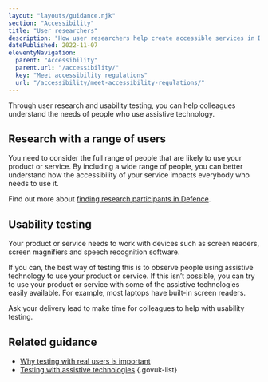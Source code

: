 ```yaml
---
layout: "layouts/guidance.njk"
section: "Accessibility"
title: "User researchers"
description: "How user researchers help create accessible services in Defence, like including people who use assistive technology in usability testing."
datePublished: 2022-11-07
eleventyNavigation:
  parent: "Accessibility"
  parent.url: "/accessibility/"
  key: "Meet accessibility regulations"
  url: "/accessibility/meet-accessibility-regulations/"
---
```


Through user research and usability testing, you can help colleagues understand the needs of people who use assistive technology.

## Research with a range of users

You need to consider the full range of people that are likely to use your product or service. By including a wide range of people, you can better understand how the accessibility of your service impacts everybody who needs to use it.

Find out more about [finding research participants in Defence](/user-research/find-user-research-participants-across-defence/).

## Usability testing

Your product or service needs to work with devices such as screen readers, screen magnifiers and speech recognition software.

If you can, the best way of testing this is to observe people using assistive technology to use your product or service. If this isn’t possible, you can try to use your product or service with some of the assistive technologies easily available. For example, most laptops have built-in screen readers.

Ask your delivery lead to make time for colleagues to help with usability testing.

## Related guidance

- [Why testing with real users is important](https://accessibility.blog.gov.uk/2018/03/20/why-accessibility-testing-with-real-users-is-so-important/)
- [Testing with assistive technologies](https://www.gov.uk/service-manual/technology/testing-with-assistive-technologies/)
{.govuk-list}
